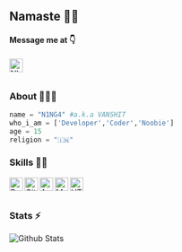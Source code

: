 ## Namaste 🙏🏻


#### Message me at 👇
<p>
  <a href="https://telegram.dog/cyberNINGA">
    <img align="left" alt="NINGA Telegram" width="24px" src="https://cdn.jsdelivr.net/npm/simple-icons@3.2.0/icons/telegram.svg" />
  </a> 
</p>
</br>
</br>


<!-- ![Profile Views](https://hits.seeyoufarm.com/api/count/incr/badge.svg?url=https://github.com/N1NG4/&title=Profile%20Views) -->

### About 🙋🏻‍♂️
```python
name = "N1NG4" #a.k.a VANSHIT
who_i_am = ['Developer','Coder','Noobie']
age = 15
religion = "🇮🇳"
```


### Skills 👨‍💻

<img align="left" alt="Python" width="24px" src="https://cdn.jsdelivr.net/npm/simple-icons@3.2.0/icons/python.svg" />
<img align="left" alt="GitHub" width="24px" src="https://cdn.jsdelivr.net/npm/simple-icons@3.2.0/icons/github.svg" />
<img align="left" alt="Android" width="24px" src="https://cdn.jsdelivr.net/npm/simple-icons@3.2.0/icons/android.svg" />
<img align="left" alt="MongoDB" width="24px" src="https://cdn.jsdelivr.net/npm/simple-icons@3.2.0/icons/mongodb.svg" />
<img align="left" alt="HTML" width="24px" src="https://cdn.jsdelivr.net/npm/simple-icons@3.2.0/icons/html5.svg" />
</br>
</br>


### Stats ⚡️

![Github Stats](https://readmestats.vercel.app/api?username=N1NG4&show_icons=true&title_color=333&icon_color=333&count_private=true&include_all_commits=true)

